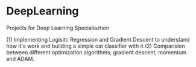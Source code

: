 # DeepLearning

Projects for Deep Learning Specialiaztion

(1) Implementing Logisitc Regression and Gradient Descent to understand how it's work and building a simple cat classifier with it
(2) Comparision between different optimization algorithms; gradient descent, momentum and ADAM.
